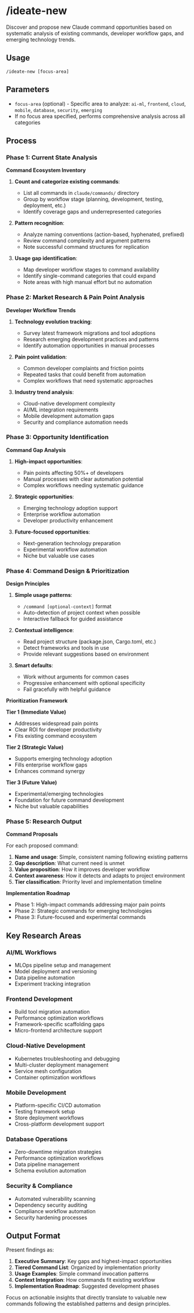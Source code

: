 # /ideate-new

Discover and propose new Claude command opportunities based on systematic analysis of existing commands, developer workflow gaps, and emerging technology trends.

## Usage

```
/ideate-new [focus-area]
```

## Parameters

- `focus-area` (optional) - Specific area to analyze: `ai-ml`, `frontend`, `cloud`, `mobile`, `database`, `security`, `emerging`
- If no focus area specified, performs comprehensive analysis across all categories

## Process

### Phase 1: Current State Analysis

**Command Ecosystem Inventory**

1. **Count and categorize existing commands**:
   - List all commands in `claude/commands/` directory
   - Group by workflow stage (planning, development, testing, deployment, etc.)
   - Identify coverage gaps and underrepresented categories

2. **Pattern recognition**:
   - Analyze naming conventions (action-based, hyphenated, prefixed)
   - Review command complexity and argument patterns
   - Note successful command structures for replication

3. **Usage gap identification**:
   - Map developer workflow stages to command availability
   - Identify single-command categories that could expand
   - Note areas with high manual effort but no automation

### Phase 2: Market Research & Pain Point Analysis

**Developer Workflow Trends**

1. **Technology evolution tracking**:
   - Survey latest framework migrations and tool adoptions
   - Research emerging development practices and patterns
   - Identify automation opportunities in manual processes

2. **Pain point validation**:
   - Common developer complaints and friction points
   - Repeated tasks that could benefit from automation
   - Complex workflows that need systematic approaches

3. **Industry trend analysis**:
   - Cloud-native development complexity
   - AI/ML integration requirements
   - Mobile development automation gaps
   - Security and compliance automation needs

### Phase 3: Opportunity Identification

**Command Gap Analysis**

1. **High-impact opportunities**:
   - Pain points affecting 50%+ of developers
   - Manual processes with clear automation potential
   - Complex workflows needing systematic guidance

2. **Strategic opportunities**:
   - Emerging technology adoption support
   - Enterprise workflow automation
   - Developer productivity enhancement

3. **Future-focused opportunities**:
   - Next-generation technology preparation
   - Experimental workflow automation
   - Niche but valuable use cases

### Phase 4: Command Design & Prioritization

**Design Principles**

1. **Simple usage patterns**:
   - `/command [optional-context]` format
   - Auto-detection of project context when possible
   - Interactive fallback for guided assistance

2. **Contextual intelligence**:
   - Read project structure (package.json, Cargo.toml, etc.)
   - Detect frameworks and tools in use
   - Provide relevant suggestions based on environment

3. **Smart defaults**:
   - Work without arguments for common cases
   - Progressive enhancement with optional specificity
   - Fail gracefully with helpful guidance

**Prioritization Framework**

**Tier 1 (Immediate Value)**

- Addresses widespread pain points
- Clear ROI for developer productivity
- Fits existing command ecosystem

**Tier 2 (Strategic Value)**

- Supports emerging technology adoption
- Fills enterprise workflow gaps
- Enhances command synergy

**Tier 3 (Future Value)**

- Experimental/emerging technologies
- Foundation for future command development
- Niche but valuable capabilities

### Phase 5: Research Output

**Command Proposals**

For each proposed command:

1. **Name and usage**: Simple, consistent naming following existing patterns
2. **Gap description**: What current need is unmet
3. **Value proposition**: How it improves developer workflow
4. **Context awareness**: How it detects and adapts to project environment
5. **Tier classification**: Priority level and implementation timeline

**Implementation Roadmap**

- Phase 1: High-impact commands addressing major pain points
- Phase 2: Strategic commands for emerging technologies
- Phase 3: Future-focused and experimental commands

## Key Research Areas

### AI/ML Workflows

- MLOps pipeline setup and management
- Model deployment and versioning
- Data pipeline automation
- Experiment tracking integration

### Frontend Development

- Build tool migration automation
- Performance optimization workflows
- Framework-specific scaffolding gaps
- Micro-frontend architecture support

### Cloud-Native Development

- Kubernetes troubleshooting and debugging
- Multi-cluster deployment management
- Service mesh configuration
- Container optimization workflows

### Mobile Development

- Platform-specific CI/CD automation
- Testing framework setup
- Store deployment workflows
- Cross-platform development support

### Database Operations

- Zero-downtime migration strategies
- Performance optimization workflows
- Data pipeline management
- Schema evolution automation

### Security & Compliance

- Automated vulnerability scanning
- Dependency security auditing
- Compliance workflow automation
- Security hardening processes

## Output Format

Present findings as:

1. **Executive Summary**: Key gaps and highest-impact opportunities
2. **Tiered Command List**: Organized by implementation priority
3. **Usage Examples**: Simple command invocation patterns
4. **Context Integration**: How commands fit existing workflow
5. **Implementation Roadmap**: Suggested development phases

Focus on actionable insights that directly translate to valuable new commands following the established patterns and design principles.
